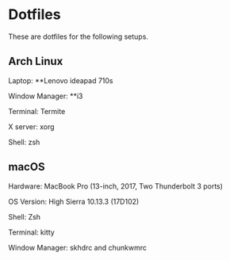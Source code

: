 # Dotfiles

These are  dotfiles for the following setups.

## Arch Linux

Laptop: **Lenovo ideapad 710s

Window Manager: **i3

Terminal: Termite

X server: xorg

Shell: zsh

## macOS 

Hardware: MacBook Pro (13-inch, 2017, Two Thunderbolt 3 ports)

OS Version: High Sierra 10.13.3 (17D102)

Shell: Zsh

Terminal: kitty

Window Manager: skhdrc and chunkwmrc 
